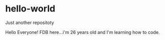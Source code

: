 # hello-world
Just another repositoty

Hello Everyone!
FDB here...i'm 26 years old and I'm learning how to code.
